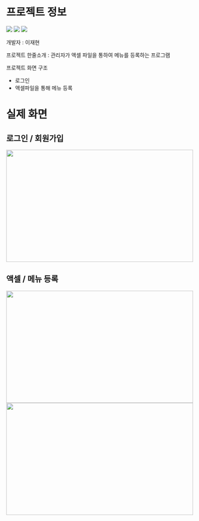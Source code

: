 # 프로젝트 정보

<a><img src="https://img.shields.io/badge/-Flutter-387ADF?style=flat-plastic&logo=Flutter&logoColor=white"/>
<img src="https://img.shields.io/badge/-Provider-FBA834?style=flat-plastic&logo=Provider&logoColor=white"/>
<img src="https://img.shields.io/badge/-Github-black?style=flat-plastic&logo=Github&logoColor=white"/></a>

개발자 : 이재현


프로젝트 한줄소개 : 관리자가 액셀 파일을 통하여 메뉴를 등록하는 프로그램


프로젝트 화면 구조
- 로그인
- 액셀파일을 통해 메뉴 등록


# 실제 화면
## 로그인 / 회원가입
<img src="https://github.com/have-a-meal/excel_have_a_meal/assets/77985708/3133aaa5-3d24-470e-b425-7998464e8d77.png"  width="500" height="300"/>

## 액셀 / 메뉴 등록
<img src="https://github.com/have-a-meal/window_excel_have_a_meal/assets/77985708/d9d603f6-f710-402c-984c-b35ab7f05022.png"  width="500" height="300"/>
<img src="https://github.com/have-a-meal/window_excel_have_a_meal/assets/77985708/753169f0-8f0a-41d3-bdce-d56f530f8409.png"  width="500" height="300"/>
